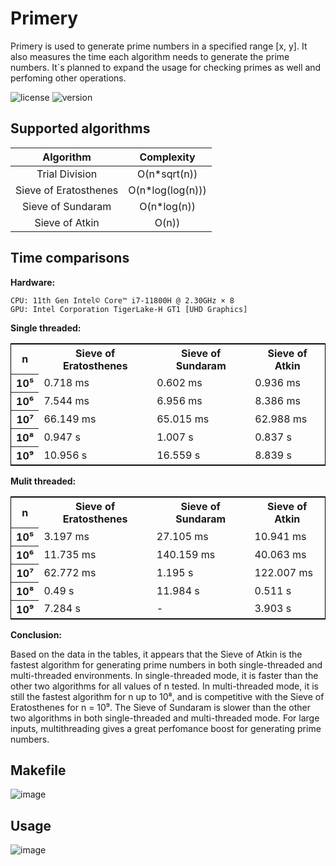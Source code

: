 # **Primery**
Primery is used to generate prime numbers in a specified range [x, y].
It also measures the time each algorithm needs to generate the prime numbers.
It`s planned to expand the usage for checking primes as well and perfoming other operations.

![license](https://img.shields.io/badge/license-MIT-brightgreen.svg)
![version](https://img.shields.io/badge/version-1.1-lightgrey.svg)

## **Supported algorithms**

| Algorithm | Complexity |
| :---:   | :---: |
| Trial Division | O(n*sqrt(n)) |
| Sieve of Eratosthenes | O(n*log(log(n))) |
| Sieve of Sundaram | O(n*log(n)) |
| Sieve of Atkin | O(n)) |



## **Time comparisons** ##

**Hardware:**
    
    CPU: 11th Gen Intel© Core™ i7-11800H @ 2.30GHz × 8
    GPU: Intel Corporation TigerLake-H GT1 [UHD Graphics]

**Single threaded:**

<table style="border: 1px solid black; border-collapse: collapse;">
  <tr>
    <th>n</th>
    <th>Sieve of Eratosthenes</th>
    <th>Sieve of Sundaram</th>
    <th>Sieve of Atkin</th>
  </tr>
  <tr>
    <th>10⁵</th>
    <td>0.718 ms</td>
    <td>0.602 ms</td>
    <td>0.936 ms</td>
  </tr>
  </tr>
  <tr>
    <th>10⁶</th>
    <td>7.544 ms</td>
    <td>6.956 ms</td>
    <td>8.386 ms</td>
  </tr>
  <tr>
    <th>10⁷</th>
    <td>66.149 ms</td>
    <td>65.015 ms</td>
    <td>62.988 ms</td>
  </tr>
  <tr>
    <th>10⁸</th>
    <td>0.947 s</td>
    <td>1.007 s</td>
    <td>0.837 s</td>
  </tr>
  <tr>
    <th>10⁹</th>
    <td>10.956 s</td>
    <td>16.559 s</td>
    <td>8.839 s</td>
  </tr>
</table>


**Mulit threaded:**

<table style="border: 1px solid black; border-collapse: collapse;">
  <tr>
    <th>n</th>
    <th>Sieve of Eratosthenes</th>
    <th>Sieve of Sundaram</th>
    <th>Sieve of Atkin</th>
  </tr>
  <tr>
    <th>10⁵</th>
    <td>3.197 ms</td>
    <td>27.105 ms</td>
    <td>10.941 ms</td>
  </tr>
  </tr>
  <tr>
    <th>10⁶</th>
    <td>11.735 ms</td>
    <td>140.159 ms</td>
    <td>40.063 ms</td>
  </tr>
  <tr>
    <th>10⁷</th>
    <td>62.772 ms</td>
    <td>1.195 s</td>
    <td>122.007 ms</td>
  </tr>
  <tr>
    <th>10⁸</th>
    <td>0.49 s</td>
    <td>11.984 s</td>
    <td>0.511 s</td>
  </tr>
  <tr>
    <th>10⁹</th>
    <td>7.284 s</td>
    <td> - </td>
    <td>3.903 s</td>
  </tr>
</table>

**Conclusion:**

Based on the data in the tables, it appears that the Sieve of Atkin is the fastest algorithm for generating prime numbers in both single-threaded and multi-threaded environments. In single-threaded mode, it is faster than the other two algorithms for all values of n tested. In multi-threaded mode, it is still the fastest algorithm for n up to 10⁸, and is competitive with the Sieve of Eratosthenes for n = 10⁹. The Sieve of Sundaram is slower than the other two algorithms in both single-threaded and multi-threaded mode. For large inputs, multithreading gives a great perfomance boost for generating prime numbers.

## **Makefile**

![image](https://user-images.githubusercontent.com/61215846/221427448-b5d82de5-a038-4ceb-84d0-7a7d6e7ae833.png)

## **Usage**
![image](https://user-images.githubusercontent.com/61215846/221427548-429321ad-adcc-4b6b-b74d-a3f1ec1f238f.png)

